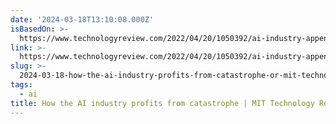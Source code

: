 ```yaml
---
date: '2024-03-18T13:10:08.000Z'
isBasedOn: >-
  https://www.technologyreview.com/2022/04/20/1050392/ai-industry-appen-scale-data-labels/
link: >-
  https://www.technologyreview.com/2022/04/20/1050392/ai-industry-appen-scale-data-labels/
slug: >-
  2024-03-18-how-the-ai-industry-profits-from-catastrophe-or-mit-technology-review
tags:
  - ai
title: How the AI industry profits from catastrophe | MIT Technology Review
---
```


